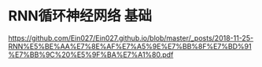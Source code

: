 # RNN循环神经网络 基础

https://github.com/Ein027/Ein027.github.io/blob/master/_posts/2018-11-25-RNN%E5%BE%AA%E7%8E%AF%E7%A5%9E%E7%BB%8F%E7%BD%91%E7%BB%9C%20%E5%9F%BA%E7%A1%80.pdf